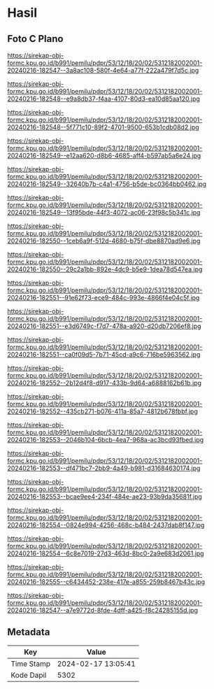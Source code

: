 # Hasil

## Foto C Plano

https://sirekap-obj-formc.kpu.go.id/b991/pemilu/pdpr/53/12/18/20/02/5312182002001-20240216-182547--3a8ac108-580f-4e64-a77f-222a479f7d5c.jpg

https://sirekap-obj-formc.kpu.go.id/b991/pemilu/pdpr/53/12/18/20/02/5312182002001-20240216-182548--e9a8db37-f4aa-4107-80d3-ea10d85aa120.jpg

https://sirekap-obj-formc.kpu.go.id/b991/pemilu/pdpr/53/12/18/20/02/5312182002001-20240216-182548--5f771c10-89f2-4701-9500-653b1cdb08d2.jpg

https://sirekap-obj-formc.kpu.go.id/b991/pemilu/pdpr/53/12/18/20/02/5312182002001-20240216-182549--e12aa620-d8b6-4685-aff4-b597ab5a6e24.jpg

https://sirekap-obj-formc.kpu.go.id/b991/pemilu/pdpr/53/12/18/20/02/5312182002001-20240216-182549--32640b7b-c4a1-4756-b5de-bc0364bb0462.jpg

https://sirekap-obj-formc.kpu.go.id/b991/pemilu/pdpr/53/12/18/20/02/5312182002001-20240216-182549--13f95bde-44f3-4072-ac06-23f98c5b341c.jpg

https://sirekap-obj-formc.kpu.go.id/b991/pemilu/pdpr/53/12/18/20/02/5312182002001-20240216-182550--1ceb6a9f-512d-4680-b75f-dbe8870ad9e6.jpg

https://sirekap-obj-formc.kpu.go.id/b991/pemilu/pdpr/53/12/18/20/02/5312182002001-20240216-182550--29c2a1bb-892e-4dc9-b5e9-1dea78d547ea.jpg

https://sirekap-obj-formc.kpu.go.id/b991/pemilu/pdpr/53/12/18/20/02/5312182002001-20240216-182551--91e62f73-ece9-484c-993e-4866f4e04c5f.jpg

https://sirekap-obj-formc.kpu.go.id/b991/pemilu/pdpr/53/12/18/20/02/5312182002001-20240216-182551--e3d6749c-f7d7-478a-a920-d20db7206ef8.jpg

https://sirekap-obj-formc.kpu.go.id/b991/pemilu/pdpr/53/12/18/20/02/5312182002001-20240216-182551--ca0f09d5-7b71-45cd-a9c6-716be5963562.jpg

https://sirekap-obj-formc.kpu.go.id/b991/pemilu/pdpr/53/12/18/20/02/5312182002001-20240216-182552--2b12d4f8-d917-433b-9d64-a6888162b61b.jpg

https://sirekap-obj-formc.kpu.go.id/b991/pemilu/pdpr/53/12/18/20/02/5312182002001-20240216-182552--435cb271-b076-411a-85a7-4812b678fbbf.jpg

https://sirekap-obj-formc.kpu.go.id/b991/pemilu/pdpr/53/12/18/20/02/5312182002001-20240216-182553--2046b104-6bcb-4ea7-968a-ac3bcd93fbed.jpg

https://sirekap-obj-formc.kpu.go.id/b991/pemilu/pdpr/53/12/18/20/02/5312182002001-20240216-182553--df471bc7-2bb9-4a49-b981-d31684630174.jpg

https://sirekap-obj-formc.kpu.go.id/b991/pemilu/pdpr/53/12/18/20/02/5312182002001-20240216-182553--bcae9ee4-234f-484e-ae23-93b9da35681f.jpg

https://sirekap-obj-formc.kpu.go.id/b991/pemilu/pdpr/53/12/18/20/02/5312182002001-20240216-182554--0824e994-4256-468c-b484-2437dab8f147.jpg

https://sirekap-obj-formc.kpu.go.id/b991/pemilu/pdpr/53/12/18/20/02/5312182002001-20240216-182554--6c8e7019-27d3-463d-8bc0-2a9e683d2061.jpg

https://sirekap-obj-formc.kpu.go.id/b991/pemilu/pdpr/53/12/18/20/02/5312182002001-20240216-182555--c6434452-238e-417e-a855-259b8467b43c.jpg

https://sirekap-obj-formc.kpu.go.id/b991/pemilu/pdpr/53/12/18/20/02/5312182002001-20240216-182547--a7e9772d-8fde-4dff-a425-f8c24285155d.jpg


## Metadata

| Key        | Value               |
| ---------- | ------------------- |
| Time Stamp | 2024-02-17 13:05:41 |
| Kode Dapil | 5302                |



